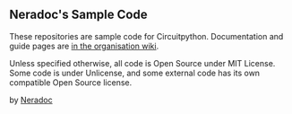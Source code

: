 ## Neradoc's Sample Code

These repositories are sample code for Circuitpython.
Documentation and guide pages are [in the organisation wiki](https://github.com/NeraSamples/.github/wiki/The-Wiki-For-The-Samples).

Unless specified otherwise, all code is Open Source under MIT License.
Some code is under Unlicense, and some external code has its own compatible Open Source license.

by [Neradoc](https://neradoc.me)

